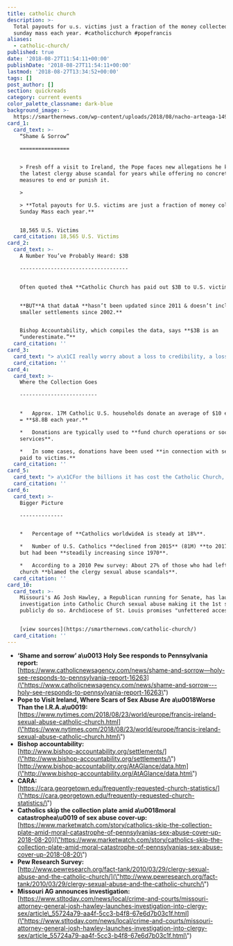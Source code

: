 ```yaml
---
title: catholic church
description: >-
  Total payouts for u.s. victims just a fraction of the money collected at
  sunday mass each year. #catholicchurch #popefrancis
aliases:
  - catholic-church/
published: true
date: '2018-08-27T11:54:11+00:00'
publishDate: '2018-08-27T11:54:11+00:00'
lastmod: '2018-08-27T13:34:52+00:00'
tags: []
post_author: []
section: quickreads
category: current events
color_palette_classname: dark-blue
background_image: >-
  https://smarthernews.com/wp-content/uploads/2018/08/nacho-arteaga-149521-unsplash-scaled.jpg
card_1:
  card_text: >-
    “Shame & Sorrow”

    ================


    > Fresh off a visit to Ireland, the Pope faces new allegations he knew about
    the latest clergy abuse scandal for years while offering no concrete
    measures to end or punish it.

    > 

    > **Total payouts for U.S. victims are just a fraction of money collected at
    Sunday Mass each year.**


    18,565 U.S. Victims
  card_citation: 18,565 U.S. Victims
card_2:
  card_text: >-
    A Number You’ve Probably Heard: $3B

    -----------------------------------


    Often quoted theA **Catholic Church has paid out $3B to U.S. victims.**


    **BUT**A that dataA **hasn’t been updated since 2011 & doesn’t include
    smaller settlements since 2002.**


    Bishop Accountability, which compiles the data, says **$3B is an
    “underestimate.”**
  card_citation: ''
card_3:
  card_text: "> a\x1CI really worry about a loss to credibility, a loss of trust. Therea\x19s no use denying it. We cana\x19t sugarcoat it, this is disastrous.a\x1D\n> \n> Cardinal Timothy Dolan, Archbishop of New York, after a Pennsylvania grand jury report last week showed the church covered up the abuse of 1K+ minors by 300 priests over 70 years."
  card_citation: ''
card_4:
  card_text: >-
    Where the Collection Goes

    -------------------------


    *   Approx. 17M Catholic U.S. households donate an average of $10 each week
    = **$8.8B each year.**

    *   Donations are typically used to **fund church operations or social
    services**.

    *   In some cases, donations have been used **in connection with settlements
    paid to victims.**
  card_citation: ''
card_5:
  card_text: "> a\x1CFor the billions it has cost the Catholic Church, it does not compare to the cost of (traumatic) lives that many have suffered over the years,a\x1D\n> \n> Johnny Vega, who was raped by a priest & deacon at his New Jersey church where he served as an altar boy. He received part of a $5M settlement in 2005 with 2 dozen other victims."
  card_citation: ''
card_6:
  card_text: >-
    Bigger Picture

    --------------


    *   Percentage of **Catholics worldwideA is steady at 18%**.

    *   Number of U.S. Catholics **declined from 2015** (81M) **to 2017** (74M),
    but had been **steadily increasing since 1970**.

    *   According to a 2010 Pew survey: About 27% of those who had left the
    church **blamed the clergy sexual abuse scandals**.
  card_citation: ''
card_10:
  card_text: >-
    Missouri's AG Josh Hawley, a Republican running for Senate, has launched an
    investigation into Catholic Church sexual abuse making it the 1st state to
    publicly do so. Archdiocese of St. Louis promises "unfettered access."


    [view sources](https://smarthernews.com/catholic-church/)
  card_citation: ''
---
```

*   **‘Shame and sorrow’ a\\u0013 Holy See responds to Pennsylvania report:**  
    [https://www.catholicnewsagency.com/news/shame-and-sorrow—holy-see-responds-to-pennsylvania-report-16263](\"https://www.catholicnewsagency.com/news/shame-and-sorrow---holy-see-responds-to-pennsylvania-report-16263\")
*   **Pope to Visit Ireland, Where Scars of Sex Abuse Are a\\u0018Worse Than the I.R.A.a\\u0019:**  
    [https://www.nytimes.com/2018/08/23/world/europe/francis-ireland-sexual-abuse-catholic-church.html](\"https://www.nytimes.com/2018/08/23/world/europe/francis-ireland-sexual-abuse-catholic-church.html\")
*   **Bishop accountability:**  
    [http://www.bishop-accountability.org/settlements/](\"http://www.bishop-accountability.org/settlements/\")  
    [http://www.bishop-accountability.org/AtAGlance/data.htm](\"http://www.bishop-accountability.org/AtAGlance/data.htm\")
*   **CARA:**  
    [https://cara.georgetown.edu/frequently-requested-church-statistics/](\"https://cara.georgetown.edu/frequently-requested-church-statistics/\")
*   **Catholics skip the collection plate amid a\\u0018moral catastrophea\\u0019 of sex abuse cover-up:**  
    [https://www.marketwatch.com/story/catholics-skip-the-collection-plate-amid-moral-catastrophe-of-pennsylvanias-sex-abuse-cover-up-2018-08-20](\"https://www.marketwatch.com/story/catholics-skip-the-collection-plate-amid-moral-catastrophe-of-pennsylvanias-sex-abuse-cover-up-2018-08-20\")
*   **Pew Research Survey:**  
    [http://www.pewresearch.org/fact-tank/2010/03/29/clergy-sexual-abuse-and-the-catholic-church/](\"http://www.pewresearch.org/fact-tank/2010/03/29/clergy-sexual-abuse-and-the-catholic-church/\")
*   **Missouri AG announces investigation:**  
    [https://www.stltoday.com/news/local/crime-and-courts/missouri-attorney-general-josh-hawley-launches-investigation-into-clergy-sex/article\_55724a79-aa4f-5cc3-b4f8-67e6d7b03c1f.html](\"https://www.stltoday.com/news/local/crime-and-courts/missouri-attorney-general-josh-hawley-launches-investigation-into-clergy-sex/article_55724a79-aa4f-5cc3-b4f8-67e6d7b03c1f.html\")